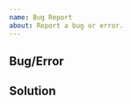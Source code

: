 ```yaml
---
name: Bug Report
about: Report a bug or error.
---
```

<!-- Make sure your bug/error report is not already in the issues/PRs. -->
## Bug/Error
<!-- Name your bug/error and explain what is happening. Provide screenshots if possible. -->

## Solution
<!-- This part is optional. -->
